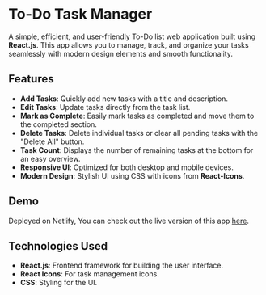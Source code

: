 # To-Do Task Manager

A simple, efficient, and user-friendly To-Do list web application built using **React.js**. This app allows you to manage, track, and organize your tasks seamlessly with modern design elements and smooth functionality.

## Features

- **Add Tasks**: Quickly add new tasks with a title and description.
- **Edit Tasks**: Update tasks directly from the task list.
- **Mark as Complete**: Easily mark tasks as completed and move them to the completed section.
- **Delete Tasks**: Delete individual tasks or clear all pending tasks with the "Delete All" button.
- **Task Count**: Displays the number of remaining tasks at the bottom for an easy overview.
- **Responsive UI**: Optimized for both desktop and mobile devices.
- **Modern Design**: Stylish UI using CSS with icons from **React-Icons**.


## Demo

Deployed on Netlify, You can check out the live version of this app [here](https://to-do-task-web-app.netlify.app/).

## Technologies Used
- **React.js**: Frontend framework for building the user interface.
- **React Icons**: For task management icons.
- **CSS**: Styling for the UI.
